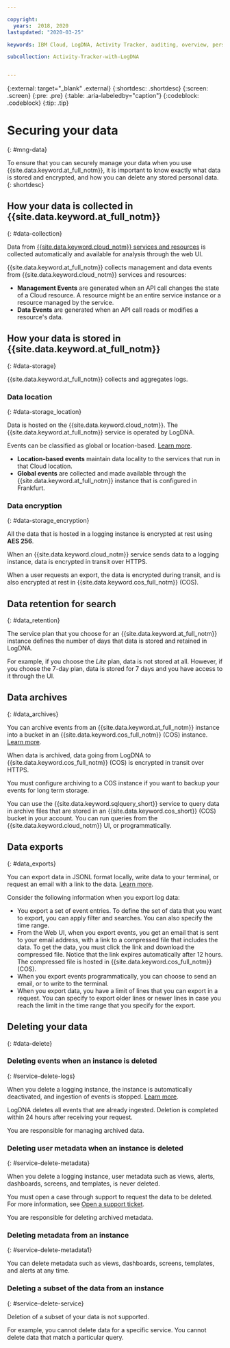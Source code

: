 ```yaml
---

copyright:
  years:  2018, 2020
lastupdated: "2020-03-25"

keywords: IBM Cloud, LogDNA, Activity Tracker, auditing, overview, personal data, data deletion, PHI, data, data security, _service-name_

subcollection: Activity-Tracker-with-LogDNA


---
```


{:external: target="_blank" .external}
{:shortdesc: .shortdesc}
{:screen: .screen}
{:pre: .pre}
{:table: .aria-labeledby="caption"}
{:codeblock: .codeblock}
{:tip: .tip}


# Securing your data
{: #mng-data}

To ensure that you can securely manage your data when you use {{site.data.keyword.at_full_notm}}, it is important to know exactly what data is stored and encrypted, and how you can delete any stored personal data.
{: shortdesc}


## How your data is collected in {{site.data.keyword.at_full_notm}}
{: #data-collection}

Data from [{{site.data.keyword.cloud_notm}} services and resources](/docs/services/Activity-Tracker-with-LogDNA?topic=Activity-Tracker-with-LogDNA-cloud_services) is collected automatically and available for analysis through the web UI. 

{{site.data.keyword.at_full_notm}} collects management and data events from {{site.data.keyword.cloud_notm}} services and resources: 
* **Management Events** are generated when an API call changes the state of a Cloud resource. A resource might be an entire service instance or a resource managed by the service. 
* **Data Events** are generated when an API call reads or modifies a resource's data. 




## How your data is stored in {{site.data.keyword.at_full_notm}}
{: #data-storage}

{{site.data.keyword.at_full_notm}} collects and aggregates logs. 

### Data location
{: #data-storage_location}

Data is hosted on the {{site.data.keyword.cloud_notm}}. The {{site.data.keyword.at_full_notm}} service is operated by LogDNA.

Events can be classified as global or location-based. [Learn more](/docs/services/Activity-Tracker-with-LogDNA?topic=Activity-Tracker-with-LogDNA-event_types).
* **Location-based events** maintain data locality to the services that run in that Cloud location.
* **Global events** are collected and made available through the {{site.data.keyword.at_full_notm}} instance that is configured in Frankfurt.


### Data encryption
{: #data-storage_encryption}

All the data that is hosted in a logging instance is encrypted at rest using **AES 256**.

When an {{site.data.keyword.cloud_notm}} service sends data to a logging instance, data is encrypted in transit over HTTPS.

When a user requests an export, the data is encrypted during transit, and is also encrypted at rest in {{site.data.keyword.cos_full_notm}} (COS).


## Data retention for search
{: #data_retention}

The service plan that you choose for an {{site.data.keyword.at_full_notm}} instance defines the number of days that data is stored and retained in LogDNA. 

For example, if you choose the *Lite* plan, data is not stored at all. However, if you choose the 7-day plan, data is stored for 7 days and you have access to it through the UI.



## Data archives
{: #data_archives}

You can archive events from an {{site.data.keyword.at_full_notm}} instance into a bucket in an {{site.data.keyword.cos_full_notm}} (COS) instance. [Learn more](/docs/services/Activity-Tracker-with-LogDNA?topic=Activity-Tracker-with-LogDNA-archiving).

When data is archived, data going from LogDNA to {{site.data.keyword.cos_full_notm}} (COS) is encrypted in transit over HTTPS.

You must configure archiving to a COS instance if you want to backup your events for long term storage.

You can use the {{site.data.keyword.sqlquery_short}} service to query data in archive files that are stored in an {{site.data.keyword.cos_short}} (COS) bucket in your account. You can run queries from the {{site.data.keyword.cloud_notm}} UI, or programmatically.

## Data exports
{: #data_exports}

You can export data in JSONL format locally, write data to your terminal, or request an email with a link to the data. [Learn more](/docs/services/Activity-Tracker-with-LogDNA?topic=Activity-Tracker-with-LogDNA-export).

Consider the following information when you export log data:
* You export a set of event entries. To define the set of data that you want to export, you can apply filter and searches. You can also specify the time range. 
* From the Web UI, when you export events, you get an email that is sent to your email address, with a link to a compressed file that includes the data. To get the data, you must click the link and download the compressed file. Notice that the link expires automatically after 12 hours. The compressed file is hosted in {{site.data.keyword.cos_full_notm}} (COS).
* When you export events programmatically, you can choose to send an email, or to write to the terminal.
* When you export data, you have a limit of lines that you can export in a request. You can specify to export older lines or newer lines in case you reach the limit in the time range that you specify for the export.


## Deleting your data
{: #data-delete}

### Deleting events when an instance is deleted
{: #service-delete-logs}

When you delete a logging instance, the instance is automatically deactivated, and ingestion of events is stopped. [Learn more](/docs/services/Activity-Tracker-with-LogDNA?topic=Activity-Tracker-with-LogDNA-remove).

LogDNA deletes all events that are already ingested. Deletion is completed within 24 hours after receiving your request.

You are responsible for managing archived data. 

### Deleting user metadata when an instance is deleted
{: #service-delete-metadata}

When you delete a logging instance, user metadata such as views, alerts, dashboards, screens, and templates, is never deleted. 

You must open a case through support to request the data to be deleted. For more information, see [Open a support ticket](/docs/get-support).

You are responsible for deleting archived metadata. 

### Deleting metadata from an instance
{: #service-delete-metadata1}

You can delete metadata such as views, dashboards, screens, templates, and alerts at any time.


### Deleting a subset of the data from an instance
{: #service-delete-service}

Deletion of a subset of your data is not supported. 

For example, you cannot delete data for a specific service. You cannot delete data that match a particular query.

